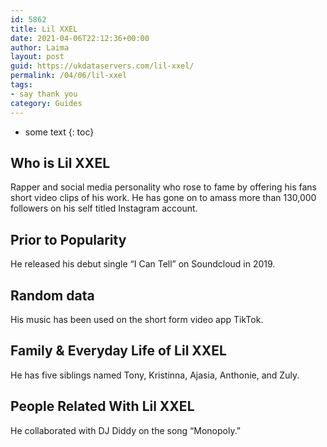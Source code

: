 ```yaml
---
id: 5862
title: Lil XXEL
date: 2021-04-06T22:12:36+00:00
author: Laima
layout: post
guid: https://ukdataservers.com/lil-xxel/
permalink: /04/06/lil-xxel
tags:
- say thank you
category: Guides
---
```


* some text
{: toc}


## Who is Lil XXEL
                  
                  
                  
Rapper and social media personality who rose to fame by offering his fans short video clips of his work. He has gone on to amass more than 130,000 followers on his self titled Instagram account.
                  
              
            
              
            
                
                
                
## Prior to Popularity
                  
                  
                  
He released his debut single &#8220;I Can Tell&#8221; on Soundcloud in 2019.
                  
              
            
              
            
                
                
                
## Random data
                  
                  
                  
His music has been used on the short form video app TikTok. 
                  
              
            
              
            
                
                
                
## Family & Everyday Life of Lil XXEL
                  
                  
                  
He has five siblings named Tony, Kristinna, Ajasia, Anthonie, and Zuly. 
                  
              
            
              
            
                
                
                
## People Related With Lil XXEL
                  
                  
                  
He collaborated with DJ Diddy on the song &#8220;Monopoly.&#8221; 
                  
              
            
              
            
                
              
            
              
              
            
            
              
            
          
          
          